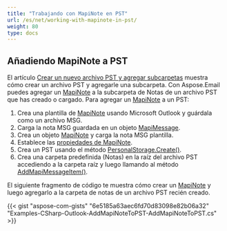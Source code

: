 ```yaml
---
title: "Trabajando con MapiNote en PST"
url: /es/net/working-with-mapinote-in-pst/
weight: 80
type: docs
---
```


## **Añadiendo MapiNote a PST**

El artículo [Crear un nuevo archivo PST y agregar subcarpetas](https://docs.aspose.com/email/es/net/create-new-pst-add-sub-folders-and-messages/#creating-a-new-pst-file-and-add-subfolders) muestra cómo crear un archivo PST y agregarle una subcarpeta. Con Aspose.Email puedes agregar un [MapiNote](https://reference.aspose.com/email/net/aspose.email.mapi/mapinote/) a la subcarpeta de Notas de un archivo PST que has creado o cargado. Para agregar un [MapiNote](https://reference.aspose.com/email/net/aspose.email.mapi/mapinote/) a un PST:

1. Crea una plantilla de [MapiNote](https://reference.aspose.com/email/net/aspose.email.mapi/mapinote/) usando Microsoft Outlook y guárdala como un archivo MSG.
2. Carga la nota MSG guardada en un objeto [MapiMessage](https://reference.aspose.com/email/net/aspose.email.mapi/mapimessage/).
3. Crea un objeto [MapiNote](https://reference.aspose.com/email/net/aspose.email.mapi/mapinote/) y carga la nota MSG plantilla.
4. Establece las [propiedades de MapiNote](https://reference.aspose.com/email/net/aspose.email.mapi/mapinote/).
5. Crea un PST usando el método [PersonalStorage.Create()](https://reference.aspose.com/email/net/aspose.email.storage.pst/personalstorage/create/#create/).
6. Crea una carpeta predefinida (Notas) en la raíz del archivo PST accediendo a la carpeta raíz y luego llamando al método [AddMapiMessageItem()](https://reference.aspose.com/email/net/aspose.email.storage.pst/folderinfo/addmapimessageitem/#addmapimessageitem).

El siguiente fragmento de código te muestra cómo crear un [MapiNote](https://reference.aspose.com/email/net/aspose.email.mapi/mapinote/) y luego agregarlo a la carpeta de notas de un archivo PST recién creado.

{{< gist "aspose-com-gists" "6e5185a63aec6fd70d83098e82b06a32" "Examples-CSharp-Outlook-AddMapiNoteToPST-AddMapiNoteToPST.cs" >}}